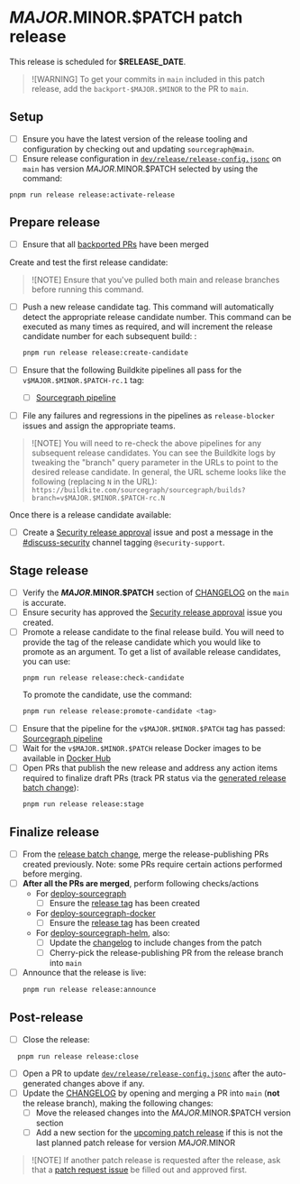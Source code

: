 <!--
DO NOT COPY THIS ISSUE TEMPLATE MANUALLY. Use `pnpm run release tracking:issues` in the `sourcegraph/sourcegraph` repository.

Arguments:
- $MAJOR
- $MINOR
- $PATCH
- $RELEASE_DATE
- $ONE_WORKING_DAY_AFTER_RELEASE
-->

# $MAJOR.$MINOR.$PATCH patch release

This release is scheduled for **$RELEASE_DATE**.

> ![WARNING]
> To get your commits in `main` included in this patch release, add the `backport-$MAJOR.$MINOR` to the PR to `main`.

## Setup

<!-- Keep in sync with release_issue_template's "Setup" section -->

- [ ] Ensure you have the latest version of the release tooling and configuration by checking out and updating `sourcegraph@main`.
- [ ] Ensure release configuration in [`dev/release/release-config.jsonc`](https://sourcegraph.com/github.com/sourcegraph/sourcegraph/-/blob/dev/release/release-config.jsonc) on `main` has version $MAJOR.$MINOR.$PATCH selected by using the command:

```shell
pnpm run release release:activate-release
```

## Prepare release

- [ ] Ensure that all [backported PRs](https://github.com/sourcegraph/sourcegraph/issues?q=is%3Aopen+label%3Abackported-to-$MAJOR.$MINOR+sort%3Aupdated-desc) have been merged

Create and test the first release candidate:

> ![NOTE]
> Ensure that you've pulled both main and release branches before running this command.

- [ ] Push a new release candidate tag. This command will automatically detect the appropriate release candidate number. This command can be executed as many times as required, and will increment the release candidate number for each subsequent build: :

  ```sh
  pnpm run release release:create-candidate
  ```

- [ ] Ensure that the following Buildkite pipelines all pass for the `v$MAJOR.$MINOR.$PATCH-rc.1` tag:
  - [ ] [Sourcegraph pipeline](https://buildkite.com/sourcegraph/sourcegraph/builds?branch=v$MAJOR.$MINOR.$PATCH-rc.1)
- [ ] File any failures and regressions in the pipelines as `release-blocker` issues and assign the appropriate teams.

> ![NOTE]
> You will need to re-check the above pipelines for any subsequent release candidates. You can see the Buildkite logs by tweaking the "branch" query parameter in the URLs to point to the desired release candidate. In general, the URL scheme looks like the following (replacing `N` in the URL): `https://buildkite.com/sourcegraph/sourcegraph/builds?branch=v$MAJOR.$MINOR.$PATCH-rc.N`

Once there is a release candidate available:

- [ ] Create a [Security release approval](https://github.com/sourcegraph/sourcegraph/issues/new?assignees=andreeleuterio%2C+evict%2C+willdollman%2C+mohammadualam&labels=release-blocker&projects=&template=security-release-approval.md&title=$MAJOR.$MINOR.$PATCH+Security+approval) issue and post a message in the [#discuss-security](https://sourcegraph.slack.com/archives/C1JH2BEHZ) channel tagging `@security-support`.

## Stage release

<!-- Keep in sync with release_issue_template's "Stage release" section -->

- [ ] Verify the **$MAJOR.$MINOR.$PATCH** section of [CHANGELOG](https://github.com/sourcegraph/sourcegraph/blob/main/CHANGELOG.md) on the `main` is accurate.
- [ ] Ensure security has approved the [Security release approval](https://github.com/sourcegraph/sourcegraph/issues?q=label%3Arelease-blocker+Security+approval+is%3Aopen) issue you created.
- [ ] Promote a release candidate to the final release build. You will need to provide the tag of the release candidate which you would like to promote as an argument. To get a list of available release candidates, you can use:
  ```shell
  pnpm run release release:check-candidate
  ```
  To promote the candidate, use the command:
  ```sh
  pnpm run release release:promote-candidate <tag>
  ```
- [ ] Ensure that the pipeline for the `v$MAJOR.$MINOR.$PATCH` tag has passed: [Sourcegraph pipeline](https://buildkite.com/sourcegraph/sourcegraph/builds?branch=v$MAJOR.$MINOR.$PATCH)
- [ ] Wait for the `v$MAJOR.$MINOR.$PATCH` release Docker images to be available in [Docker Hub](https://hub.docker.com/r/sourcegraph/server/tags)
- [ ] Open PRs that publish the new release and address any action items required to finalize draft PRs (track PR status via the [generated release batch change](https://sourcegraph.sourcegraph.com/organizations/sourcegraph/batch-changes/release-sourcegraph-$MAJOR.$MINOR.$PATCH)):
  ```sh
  pnpm run release release:stage
  ```

## Finalize release

<!-- Keep in sync with release_issue_template's "Finalize release" section, except no blog post -->

- [ ] From the [release batch change](https://sourcegraph.sourcegraph.com/organizations/sourcegraph/batch-changes/release-sourcegraph-$MAJOR.$MINOR.$PATCH), merge the release-publishing PRs created previously. Note: some PRs require certain actions performed before merging.
- [ ] **After all the PRs are merged**, perform following checks/actions
  - For [deploy-sourcegraph](https://github.com/sourcegraph/deploy-sourcegraph)
    - [ ] Ensure the [release tag](https://github.com/sourcegraph/deploy-sourcegraph/tags) has been created
  - For [deploy-sourcegraph-docker](https://github.com/sourcegraph/deploy-sourcegraph-docker)
    - [ ] Ensure the [release tag](https://github.com/sourcegraph/deploy-sourcegraph-docker/tags) has been created
  - For [deploy-sourcegraph-helm](https://github.com/sourcegraph/deploy-sourcegraph-helm), also:
    - [ ] Update the [changelog](https://github.com/sourcegraph/deploy-sourcegraph-helm/blob/main/charts/sourcegraph/CHANGELOG.md) to include changes from the patch
    - [ ] Cherry-pick the release-publishing PR from the release branch into `main`
- [ ] Announce that the release is live:
  ```sh
  pnpm run release release:announce
  ```

## Post-release

- [ ] Close the release:

```shell
  pnpm run release release:close
```

- [ ] Open a PR to update [`dev/release/release-config.jsonc`](https://github.com/sourcegraph/sourcegraph/edit/main/dev/release/release-config.jsonc) after the auto-generated changes above if any.
- [ ] Update the [CHANGELOG](https://github.com/sourcegraph/sourcegraph/blob/main/CHANGELOG.md) by opening and merging a PR into `main` (**not** the release branch), making the following changes:
  - [ ] Move the released changes into the $MAJOR.$MINOR.$PATCH version section
  - [ ] Add a new section for the [upcoming patch release](https://handbook.sourcegraph.com/departments/engineering/dev/process/releases/#current-patch-schedule) if this is not the last planned patch release for version $MAJOR.$MINOR

> ![NOTE]
> If another patch release is requested after the release, ask that a [patch request issue](https://github.com/sourcegraph/sourcegraph/issues/new?assignees=&labels=team%2Fdistribution&template=request_patch_release.md) be filled out and approved first.
